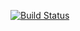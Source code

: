 [![Build Status](https://app.travis-ci.com/SabriMertPiskin/myDemoApp.svg?token=xrbAAkgP65zpw5FZc8zp&branch=master)](https://app.travis-ci.com/SabriMertPiskin/myDemoApp)